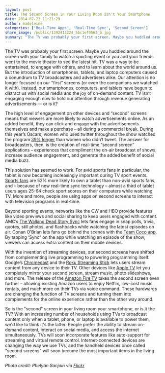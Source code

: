 ```yaml
---
layout: post
title: The Second Screen in Your Living Room Isn't Your Smartphone
date: 2014-07-22 11:21:29
author: madeleine
categories: ['Real-Time Apps', 'Real-Time Sync', 'Second Screen']
share_image: /public/1392413224_5bc1ef0563_b.jpg
summary: "The TV was probably your first screen. Maybe you huddled around the screen with your family to watch a sporting event or you and your friends went to the movie theater to see the latest hit. TV was a way to be entertained, to engage with others, and to learn about the world around us. But the introduction of smartphones, tablets, and laptop computers caused a conundrum to TV broadcasters and advertisers alike. Our attention is no longer focused on our 'first' screens (or even the companions we watched it with). Instead, our smartphones, computers, and tablets have begun to distract us with social media and the joy of on-demand content. TV isn’t engaging enough now to hold our attention through revenue generating advertisements — or is it?"
---
```

The TV was probably your first screen. Maybe you huddled around the screen with your family to watch a sporting event or you and your friends went to the movie theater to see the latest hit. TV was a way to be entertained, to engage with others, and to learn about the world around us. But the introduction of smartphones, tablets, and laptop computers caused a conundrum to TV broadcasters and advertisers alike. Our attention is no longer focused on our “first” screens (or even the companions we watched it with). Instead, our smartphones, computers, and tablets have begun to distract us with social media and the joy of on-demand content. TV isn’t engaging enough now to hold our attention through revenue generating advertisements — or is it?<!--more-->

The high level of engagement on other devices and “second” screens means that viewers are more likely to watch advertisements online. As an added benefit, they can click and engage with the advertisements themselves and make a purchase – all during a commercial break. During this year’s Oscars, women who used twitter throughout the show watched the program <a href="http://www.marketwired.com/press-release/-1885731.htm">39% longer</a> than women who didn’t tweet. The answer for broadcasters, then, is the creation of real-time “second screen” applications – experiences that compliment the on-air broadcast of shows, increase audience engagement, and generate the added benefit of social media buzz.

This solution has seemed to work. For avid sports fans in particular, the tablet is now becoming increasingly important during TV sport events. <a href="http://www.stats.com/pdfs/secondscreen.pdf">Sports fans</a> are 52% more likely to own a tablet than non-avid sports fans, and – because of new real-time sync technology – almost a third of tablet users ages 25-64 check sport scores on their computers while watching TV. More and more, people are using apps on second screens to interact with television programs in real-time.

Beyond sporting events, networks like the CW and HBO provide features like video previews and social sharing to keep users engaged with content. AMC’s <a href="http://www.amctv.com/shows/the-walking-dead/story-sync">The Walking Dead Story Sync</a> lets fans engage in snap polls, trivia, quotes, still photos, and flashbacks while watching the latest episodes on air. Conan O’Brian lets fans go behind the scenes with the <a href="http://teamcoco.com/togo">Team Coco app</a>. By tapping ‘Sync” on the app while watching an episode of the show, viewers can access extra content on their mobile devices.<strong> </strong>

With the invention of streaming devices, our second screens have shifted from complementing live programming to powering programming itself. Google’s <a href="http://www.google.com/chrome/devices/chromecast/">Chromecast</a> and the <a href="https://www.roku.com">Roku Streaming Stick</a> lets users stream content from any device to their TV. Other devices like <a href="https://www.apple.com/appletv/">Apple TV</a> let you completely mirror your second screen, stream music, photo slideshows, and more. The release of the <a href="http://www.amazon.com/Fire-TV-streaming-media-player/dp/B00CX5P8FC">Amazon Fire TV</a> takes the second screen even further – allowing existing Amazon users to enjoy Netflix, low-cost music rentals, and much more on their TVs via voice command. These hardwares are changing the function of TV screens and turning them into complements for the online experience rather than the other way around.

So is the "second" screen in your living room your smartphone, or is it the TV? With an increasing number of households using TVs to broadcast content only when a tablet, phone, or laptop is available to power them, we'd like to think it's the latter. People prefer the ability to stream on-demand content, interact on social media, and access the internet simultaneously. TVs will soon incorporate features like auto-support for streaming and virtual remote control. Internet-connected devices are changing the way we use TVs, and the handheld devices once called "second screens" will soon become the most important items in the living room.

<em>Photo credit: Phelyan Sanjoin via <a href="https://www.flickr.com/photos/phelyan/">Flickr</a></em>